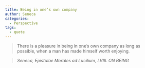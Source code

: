 ```yaml
---
title: Being in one’s own company
author: Seneca
categories:
  - Perspective
tags:
  - quote
---
```


> There is a pleasure in being in one’s own company as long as possible, when a man has made himself worth enjoying.

> <cite>Seneca, Epistulae Morales ad Lucilium, LVIII. ON BEING</cite>

